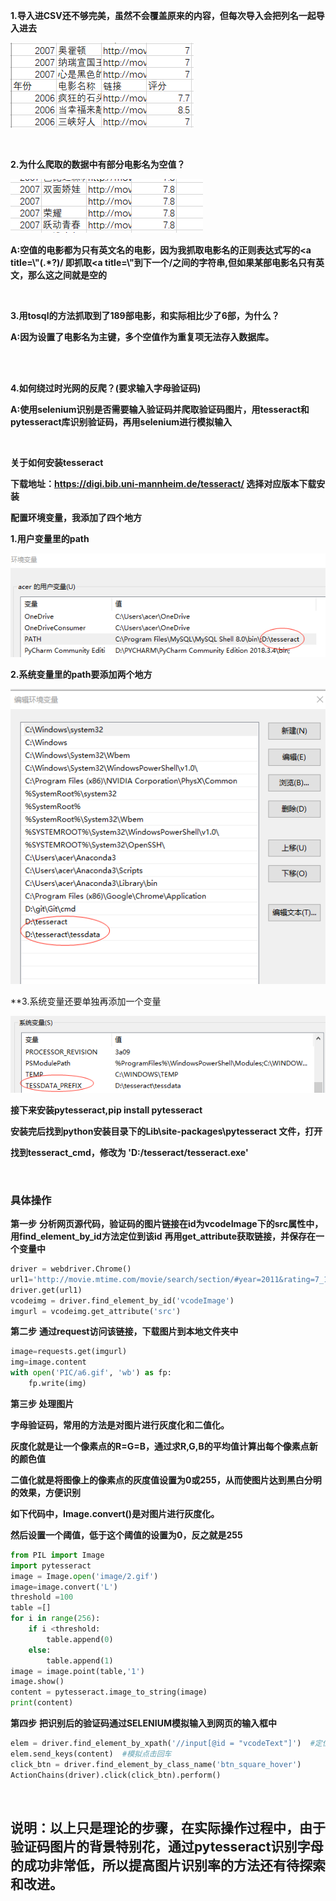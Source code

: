 

**1.导入进CSV还不够完美，虽然不会覆盖原来的内容，但每次导入会把列名一起导入进去**

![image](https://github.com/suvieu/PYTHON-PROGRAM/blob/master/SCRAPING/MTIME/PIC/7.png)

<br>


**2.为什么爬取的数据中有部分电影名为空值？**


![image](https://github.com/suvieu/PYTHON-PROGRAM/blob/master/SCRAPING/MTIME/PIC/8.png)

**A:空值的电影都为只有英文名的电影，因为我抓取电影名的正则表达式写的<a title=\\"(.*?)/
即抓取<a title=\\"到下一个/之间的字符串,但如果某部电影名只有英文，那么这之间就是空的**


<br>

**3.用tosql的方法抓取到了189部电影，和实际相比少了6部，为什么？**

**A:因为设置了电影名为主键，多个空值作为重复项无法存入数据库。**

<br>
<br>


**4.如何绕过时光网的反爬？(要求输入字母验证码)**

**A:使用selenium识别是否需要输入验证码并爬取验证码图片，用tesseract和pytesseract库识别验证码，再用selenium进行模拟输入**

<br>

 **关于如何安装tesseract**

**下载地址：https://digi.bib.uni-mannheim.de/tesseract/ 选择对应版本下载安装**

**配置环境变量，我添加了四个地方** 

**1.用户变量里的path**

![Image](https://github.com/suvieu/PYTHON-PROGRAM/blob/master/SCRAPING/MTIME/PIC/9.png)

**2.系统变量里的path要添加两个地方**

![Image](https://github.com/suvieu/PYTHON-PROGRAM/blob/master/SCRAPING/MTIME/PIC/10.png)

**3.系统变量还要单独再添加一个变量

![Image](https://github.com/suvieu/PYTHON-PROGRAM/blob/master/SCRAPING/MTIME/PIC/11.png)

**接下来安装pytesseract,pip install pytesseract**

**安装完后找到python安装目录下的Lib\site-packages\pytesseract 文件，打开**

**找到tesseract_cmd，修改为 'D:/tesseract/tesseract.exe'**

<br>

### **具体操作**
**第一步**
**分析网页源代码，验证码的图片链接在id为vcodeImage下的src属性中，用find_element_by_id方法定位到该id**
**再用get_attribute获取链接，并保存在一个变量中**

```python
driver = webdriver.Chrome()
url1='http://movie.mtime.com/movie/search/section/#year=2011&rating=7_10'
driver.get(url1)
vcodeimg = driver.find_element_by_id('vcodeImage')
imgurl = vcodeimg.get_attribute('src')
```
**第二步**
**通过request访问该链接，下载图片到本地文件夹中**
```python
image=requests.get(imgurl)
img=image.content
with open('PIC/a6.gif', 'wb') as fp:
    fp.write(img)
```
**第三步 处理图片**

**字母验证码，常用的方法是对图片进行灰度化和二值化。**

**灰度化就是让一个像素点的R=G=B，通过求R,G,B的平均值计算出每个像素点新的颜色值**

**二值化就是将图像上的像素点的灰度值设置为0或255，从而使图片达到黑白分明的效果，方便识别**

**如下代码中，Image.convert()是对图片进行灰度化。**

**然后设置一个阈值，低于这个阈值的设置为0，反之就是255**

```python
from PIL import Image
import pytesseract
image = Image.open('image/2.gif')
image=image.convert('L')
threshold =100
table =[]
for i in range(256):
    if i <threshold:
        table.append(0)
    else:
        table.append(1)
image = image.point(table,'1')
image.show()
content = pytesseract.image_to_string(image)
print(content)
```
**第四步**
**把识别后的验证码通过SELENIUM模拟输入到网页的输入框中**
```python
elem = driver.find_element_by_xpath('//input[@id = "vcodeText"]')  #定位输入框
elem.send_keys(content)  #模拟点击回车
click_btn = driver.find_element_by_class_name('btn_square_hover')
ActionChains(driver).click(click_btn).perform()
```
<br>

## 说明：以上只是理论的步骤，在实际操作过程中，由于验证码图片的背景特别花，通过pytesseract识别字母的成功非常低，所以提高图片识别率的方法还有待探索和改进。





